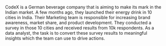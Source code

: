 CodeX is a German beverage company that is aiming to make its mark in the Indian market. A few months ago, they launched their energy drink in 10 cities in India. Their Marketing team is responsible for increasing brand awareness, market share, and product development. They conducted a survey in those 10 cities and received results from 10k respondents. As a data analyst, the task is to convert these survey results to meaningful insights which the team can use to drive actions.
